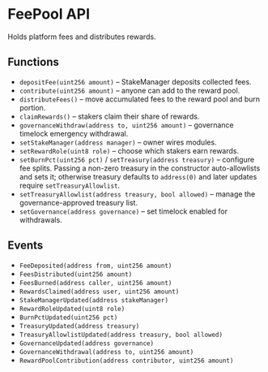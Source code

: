 # FeePool API

Holds platform fees and distributes rewards.

## Functions

- `depositFee(uint256 amount)` – StakeManager deposits collected fees.
- `contribute(uint256 amount)` – anyone can add to the reward pool.
- `distributeFees()` – move accumulated fees to the reward pool and burn portion.
- `claimRewards()` – stakers claim their share of rewards.
- `governanceWithdraw(address to, uint256 amount)` – governance timelock emergency withdrawal.
- `setStakeManager(address manager)` – owner wires modules.
- `setRewardRole(uint8 role)` – choose which stakers earn rewards.
- `setBurnPct(uint256 pct)` / `setTreasury(address treasury)` – configure fee splits. Passing a non-zero treasury in the constructor auto-allowlists and sets it; otherwise treasury defaults to `address(0)` and later updates require `setTreasuryAllowlist`.
- `setTreasuryAllowlist(address treasury, bool allowed)` – manage the governance-approved treasury list.
- `setGovernance(address governance)` – set timelock enabled for withdrawals.

## Events

- `FeeDeposited(address from, uint256 amount)`
- `FeesDistributed(uint256 amount)`
- `FeesBurned(address caller, uint256 amount)`
- `RewardsClaimed(address user, uint256 amount)`
- `StakeManagerUpdated(address stakeManager)`
- `RewardRoleUpdated(uint8 role)`
- `BurnPctUpdated(uint256 pct)`
- `TreasuryUpdated(address treasury)`
- `TreasuryAllowlistUpdated(address treasury, bool allowed)`
- `GovernanceUpdated(address governance)`
- `GovernanceWithdrawal(address to, uint256 amount)`
- `RewardPoolContribution(address contributor, uint256 amount)`
